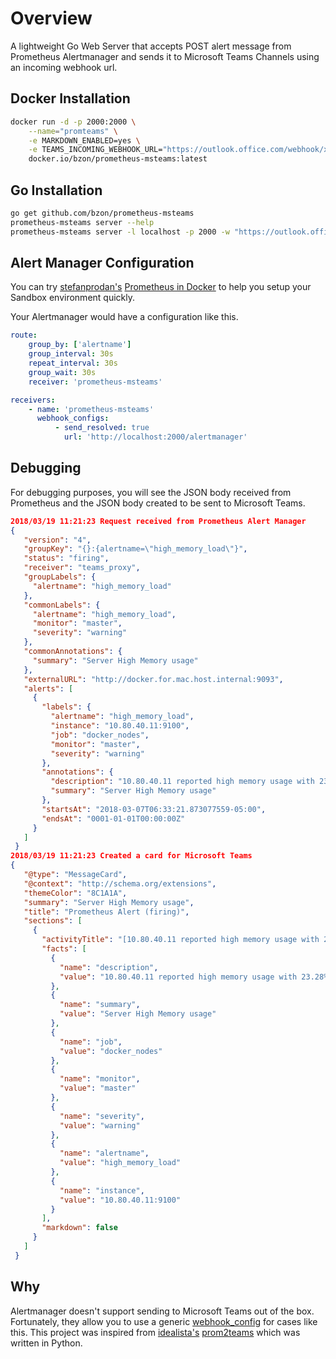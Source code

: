 # Overview

A lightweight Go Web Server that accepts POST alert message from Prometheus Alertmanager and sends it to Microsoft Teams Channels using an incoming webhook url.

## Docker Installation

```bash
docker run -d -p 2000:2000 \
    --name="promteams" \
    -e MARKDOWN_ENABLED=yes \
    -e TEAMS_INCOMING_WEBHOOK_URL="https://outlook.office.com/webhook/xxxx-xxxx-xxx" \
    docker.io/bzon/prometheus-msteams:latest
```

## Go Installation

```bash
go get github.com/bzon/prometheus-msteams
prometheus-msteams server --help
prometheus-msteams server -l localhost -p 2000 -w "https://outlook.office.com/webhook/xxxx-xxxx-xxx"
```

## Alert Manager Configuration

You can try [stefanprodan's](https://github.com/stefanprodan) [Prometheus in Docker](https://github.com/stefanprodan/dockprom) to help you setup your Sandbox environment quickly.

Your Alertmanager would have a configuration like this.

```yaml
route:
    group_by: ['alertname']
    group_interval: 30s
    repeat_interval: 30s
    group_wait: 30s
    receiver: 'prometheus-msteams'

receivers:
    - name: 'prometheus-msteams'
      webhook_configs:
          - send_resolved: true
            url: 'http://localhost:2000/alertmanager'
```

## Debugging

For debugging purposes, you will see the JSON body received from Prometheus and the JSON body created to be sent to Microsoft Teams.

```json
2018/03/19 11:21:23 Request received from Prometheus Alert Manager
{
   "version": "4",
   "groupKey": "{}:{alertname=\"high_memory_load\"}",
   "status": "firing",
   "receiver": "teams_proxy",
   "groupLabels": {
     "alertname": "high_memory_load"
   },
   "commonLabels": {
     "alertname": "high_memory_load",
     "monitor": "master",
     "severity": "warning"
   },
   "commonAnnotations": {
     "summary": "Server High Memory usage"
   },
   "externalURL": "http://docker.for.mac.host.internal:9093",
   "alerts": [
     {
       "labels": {
         "alertname": "high_memory_load",
         "instance": "10.80.40.11:9100",
         "job": "docker_nodes",
         "monitor": "master",
         "severity": "warning"
       },
       "annotations": {
         "description": "10.80.40.11 reported high memory usage with 23.28%.",
         "summary": "Server High Memory usage"
       },
       "startsAt": "2018-03-07T06:33:21.873077559-05:00",
       "endsAt": "0001-01-01T00:00:00Z"
     }
   ]
 }
2018/03/19 11:21:23 Created a card for Microsoft Teams
{
   "@type": "MessageCard",
   "@context": "http://schema.org/extensions",
   "themeColor": "8C1A1A",
   "summary": "Server High Memory usage",
   "title": "Prometheus Alert (firing)",
   "sections": [
     {
       "activityTitle": "[10.80.40.11 reported high memory usage with 23.28%.](http://docker.for.mac.host.internal:9093)",
       "facts": [
         {
           "name": "description",
           "value": "10.80.40.11 reported high memory usage with 23.28%."
         },
         {
           "name": "summary",
           "value": "Server High Memory usage"
         },
         {
           "name": "job",
           "value": "docker_nodes"
         },
         {
           "name": "monitor",
           "value": "master"
         },
         {
           "name": "severity",
           "value": "warning"
         },
         {
           "name": "alertname",
           "value": "high_memory_load"
         },
         {
           "name": "instance",
           "value": "10.80.40.11:9100"
         }
       ],
       "markdown": false
     }
   ]
 }
```

## Why

Alertmanager doesn't support sending to Microsoft Teams out of the box. Fortunately, they allow you to use a generic [webhook_config](https://prometheus.io/docs/alerting/configuration/#webhook_config) for cases like this. This project was inspired from [idealista's](https://github.com/idealista/) [prom2teams](https://github.com/idealista/prom2teams) which was written in Python. 
